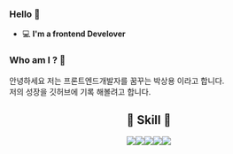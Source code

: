### Hello 👋   

 - 💻   **I'm a frontend Develover**    

### Who am I ? 🤔

안녕하세요 저는 프론트엔드개발자를 꿈꾸는 박상용 이라고 합니다.<br>
저의 성장을 깃허브에 기록 해볼려고 합니다.<br>

<h2 align="center"> 🌈 Skill 🌈 </h2>
<p align="center"><img src="https://img.shields.io/badge/HTML5-E34F26?style=flat-square&logo=HTML5&logoColor=white" /><img src="https://img.shields.io/badge/CSS3-blue?style=flat-square&logo=css3&logoColor=white" /><img src="https://img.shields.io/badge/JAVASCRIPT-yellow?style=flat-square&logo=javascript&logoColor=white" /><img src="https://img.shields.io/badge/REACT-skyblue?style=flat-square&logo=react&logoColor=white" /><img src="https://img.shields.io/badge/GIT-black?style=flat-square&logo=git&logoColor=white" /></p>

